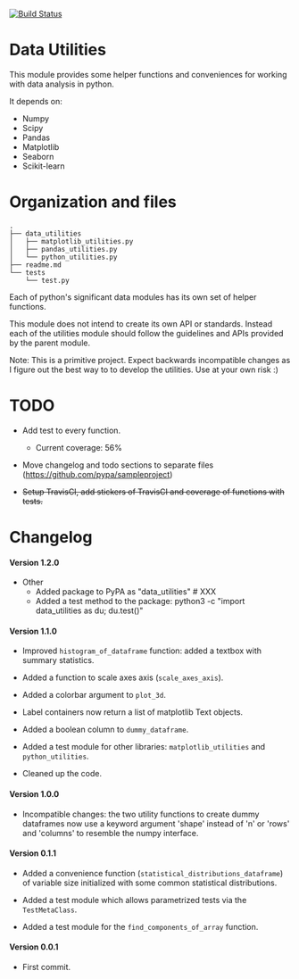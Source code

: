 [![Build Status](https://travis-ci.org/fmv1992/data_utilities.svg?branch=master)](https://travis-ci.org/fmv1992/data_utilities)

# Data Utilities

This module provides some helper functions and conveniences for working with
data analysis in python.

It depends on:

* Numpy
* Scipy
* Pandas
* Matplotlib
* Seaborn
* Scikit-learn

# Organization and files

    .
    ├── data_utilities
    │   ├── matplotlib_utilities.py
    │   ├── pandas_utilities.py
    │   └── python_utilities.py
    ├── readme.md
    └── tests
        └── test.py

Each of python's significant data modules has its own set of helper functions.

This module does not intend to create its own API or standards. Instead each of
the utilities module should follow the guidelines and APIs provided by the
parent module.

Note: This is a primitive project. Expect backwards incompatible changes as I
figure out the best way to to develop the utilities. Use at your own risk :)

# TODO

* Add test to every function.
    - Current coverage: 56%

* Move changelog and todo sections to separate files
  (https://github.com/pypa/sampleproject)

* ~~Setup TravisCI, add stickers of TravisCI and coverage of functions with
  tests.~~

# Changelog

#### Version 1.2.0

<!---
* `matplolib_utilities`
    * A

* `pandas_utilities`
    * A

* `python_utilities`
    * A
-->

* Other
    * Added package to PyPA as "data_utilities" # XXX
    * Added a test method to the package:
        python3 -c "import data_utilities as du; du.test()"

#### Version 1.1.0

* Improved `histogram_of_dataframe` function: added a textbox with summary
  statistics.

* Added a function to scale axes axis (`scale_axes_axis`).

* Added a colorbar argument to `plot_3d`.

* Label containers now return a list of matplotlib Text objects.

* Added a boolean column to `dummy_dataframe`.

* Added a test module for other libraries: `matplotlib_utilities` and
  `python_utilities`.

* Cleaned up the code.

#### Version 1.0.0

* Incompatible changes: the two utility functions to create dummy dataframes
  now use a keyword argument 'shape' instead of 'n' or 'rows' and 'columns' to
  resemble the numpy interface.

#### Version 0.1.1

* Added a convenience function (`statistical_distributions_dataframe`) of
  variable size initialized with some common statistical distributions.

* Added a test module which allows parametrized tests via the `TestMetaClass`.

* Added a test module for the `find_components_of_array` function.

#### Version 0.0.1

* First commit.

